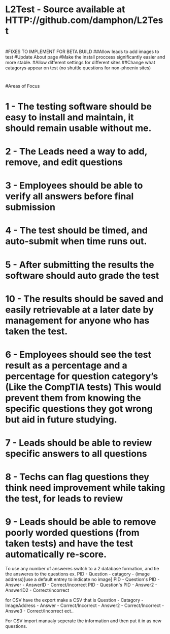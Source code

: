 # L2Test - Source available at HTTP://github.com/damphon/L2Test
#
#FIXES TO IMPLEMENT FOR BETA BUILD
##Allow leads to add images to test 
#Update About page
#Make the install proccess significantly easier and more stable. 
#Allow different settings for different sites
##Change what catagorys appear on test (no shuttle questions for non-phoenix sites)
#
#Areas of Focus
#   1 - The testing software should be easy to install and maintain, it should remain usable without me.
#	2 - The Leads need a way to add, remove, and edit questions
#	3 - Employees should be able to verify all answers before final submission
#	4 - The test should be timed, and auto-submit when time runs out.
#	5 - After submitting the results the software should auto grade the test
#   10 - The results should be saved and easily retrievable at a later date by management for anyone who has taken the test.
#	6 - Employees should see the test result as a percentage and a percentage for question category’s (Like the CompTIA tests) This would prevent them from knowing the specific questions they got wrong but aid in future studying. 
#	7 - Leads should be able to review specific answers to all questions
#	8 - Techs can flag questions they think need improvement while taking the test, for leads to review
#	9 - Leads should be able to remove poorly worded questions (from taken tests) and have the test automatically re-score.

To use any number of answeres switch to a 2 database formation, and tie the answeres to the questions
ex. 
PID - Question - catagory - (image address)[use a default entrey to indicate no image]
PID - Question's PID - Answer - AnswerID - Correct/incorrect
PID - Question's PID - Answer2 - AnswerID2 - Correct/incorrect

for CSV have the export make a CSV that is 
Question - Catagory - ImageAddress - Answer - Correct/Incorrect - Answer2 - Correct/Incorrect - Answe3 - Correct/Incorrect ect..

For CSV import manualy seperate the information and then put it in as new questions. 
